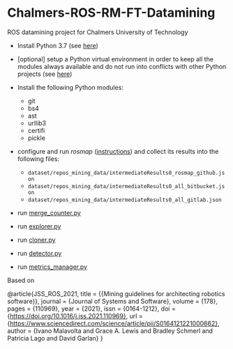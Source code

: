 # Chalmers-ROS-RM-FT-Datamining
ROS datamining project for Chalmers University of Technology


- Install Python 3.7 (see [here](https://wiki.python.org/moin/BeginnersGuide/Download))
- [optional] setup a Python virtual environment in order to keep all the modules always available and do not run into conflicts with other Python projects (see [here](https://virtualenv.pypa.io/en/latest/))
- Install the following Python modules:
  - git
  - bs4
  - ast
  - urllib3
  - certifi
  - pickle
- configure and run *rosmap* ([instructions](https://github.com/jr-robotics/rosmap)) and collect its results into the following files:
  - `dataset/repos_mining_data/intermediateResults0_rosmap_github.json`
  - `dataset/repos_mining_data/intermediateResults0_all_bitbucket.json`
  - `dataset/repos_mining_data/intermediateResults0_all_gitlab.json`

- run [merge_counter.py](https://github.com/S2-group/icse-seip-2020-replication-package/dataset/repos_mining_scripts/merge_counter.py)
- run [explorer.py](https://github.com/S2-group/icse-seip-2020-replication-package/dataset/repos_mining_scripts/explorer.py)
- run [cloner.py](https://github.com/S2-group/icse-seip-2020-replication-package/dataset/repos_mining_scripts/cloner.py)
- run [detector.py](https://github.com/S2-group/icse-seip-2020-replication-package/dataset/repos_mining_scripts/detector.py)
- run [metrics_manager.py](https://github.com/S2-group/icse-seip-2020-replication-package/dataset/repos_mining_scripts/metrics_manager.py)



Based on

@article{JSS_ROS_2021,
  title = {{Mining guidelines for architecting robotics software}},
  journal = {Journal of Systems and Software},
  volume = {178},
  pages = {110969},
  year = {2021},
  issn = {0164-1212},
  doi = {https://doi.org/10.1016/j.jss.2021.110969},
  url = {https://www.sciencedirect.com/science/article/pii/S0164121221000662},
  author = {Ivano Malavolta and Grace A. Lewis and Bradley Schmerl and Patricia Lago and David Garlan}
}
